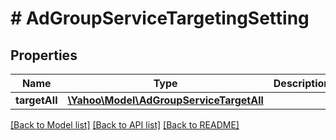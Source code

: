 # # AdGroupServiceTargetingSetting

## Properties

Name | Type | Description | Notes
------------ | ------------- | ------------- | -------------
**targetAll** | [**\Yahoo\Model\AdGroupServiceTargetAll**](AdGroupServiceTargetAll.md) |  | [optional] 

[[Back to Model list]](../../README.md#documentation-for-models) [[Back to API list]](../../README.md#documentation-for-api-endpoints) [[Back to README]](../../README.md)



